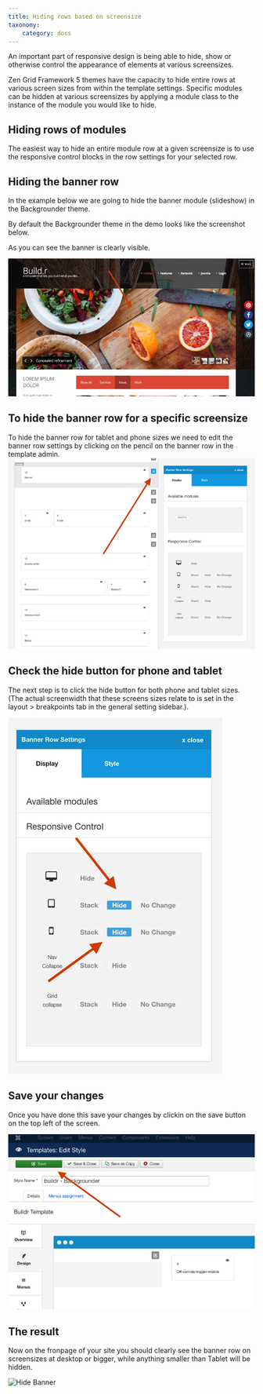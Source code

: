 ```yaml
---
title: Hiding rows based on screensize
taxonomy:
    category: docs
---
```


An important part of responsive design is being able to hide, show or otherwise control the appearance of elements at various screensizes. 

Zen Grid Framework 5 themes have the capacity to hide entire rows at various screen sizes from within the template settings. Specific modules can be hidden at various screensizes by applying a module class to the instance of the module you would like to hide.

## Hiding rows of modules

The easiest way to hide an entire module row at a given screensize is to use the responsive control blocks in the row settings for your selected row.

## Hiding the banner row
In the example below we are going to hide the banner module (slideshow) in the Backgrounder theme.

By default the Backgrounder theme in the demo looks like the screenshot below.

As you can see the banner is clearly visible.

![Backgrounder desktop](backgrounder.jpg)


## To hide the banner row for a specific screensize

To hide the banner row for tablet and phone sizes we need to edit the banner row settings by clicking on the pencil on the banner row in the template admin.
![Backgrounder banner settings](banner-settings.png)

## Check the hide button for phone and tablet

The next step is to click the hide button for both phone and tablet sizes. (The actual screenwidth that these screens sizes relate to is set in the layout > breakpoints tab in the general setting sidebar.).

![Hide Banner](hide-banner.png)

## Save your changes
Once you have done this save your changes by clickin on the save button on the top left of the screen.

![Save](save.png)

## The result

Now on the fronpage of your site you should clearly see the banner row on screensizes at desktop or bigger, while anything smaller than Tablet will be hidden.

![Hide Banner](hide-banner.gif)

